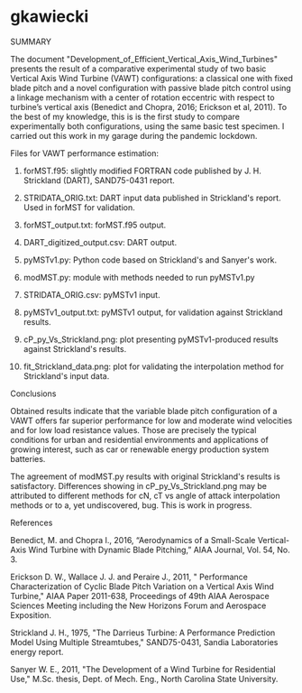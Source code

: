 # gkawiecki
SUMMARY

The document "Development_of_Efficient_Vertical_Axis_Wind_Turbines" presents the result of a comparative experimental study of two basic Vertical Axis Wind Turbine (VAWT) configurations: a classical one with fixed blade pitch and a novel configuration with passive blade pitch control using a linkage mechanism with a center of rotation eccentric with respect to turbine’s vertical axis (Benedict and Chopra, 2016; Erickson et al, 2011). To the best of my knowledge, this is is the first study to compare experimentally both configurations, using the same basic test specimen. I carried out this work in my garage during the pandemic lockdown.

Files for VAWT performance estimation:

1. forMST.f95: slightly modified FORTRAN code published by J. H. Strickland (DART), SAND75-0431 report.

2. STRIDATA_ORIG.txt: DART input data published in Strickland's report. Used in forMST for validation.

3. forMST_output.txt: forMST.f95 output.

4. DART_digitized_output.csv: DART output.

5. pyMSTv1.py: Python code based on Strickland's and Sanyer's work.
  
6. modMST.py: module with methods needed to run pyMSTv1.py

7. STRIDATA_ORIG.csv: pyMSTv1 input.

8. pyMSTv1_output.txt: pyMSTv1 output, for validation against Strickland results.

9. cP_py_Vs_Strickland.png: plot presenting pyMSTv1-produced results against Strickland's results.

10. fit_Strickland_data.png: plot for validating the interpolation method for Strickland's input data. 

Conclusions

Obtained results indicate that the variable blade pitch configuration of a VAWT offers far superior performance for low and moderate wind velocities and for low load resistance values.  Those are precisely the typical conditions for urban and residential environments and applications of growing interest, such as car or renewable energy production system batteries.

The agreement of modMST.py results with original Strickland's results is satisfactory. Differences showing in cP_py_Vs_Strickland.png may be attributed to different methods for cN, cT vs angle of attack interpolation methods or to a, yet undiscovered, bug. This is work in progress. 

References

Benedict, M. and Chopra I., 2016, “Aerodynamics of a Small-Scale Vertical-Axis Wind Turbine with Dynamic Blade Pitching,” AIAA Journal, Vol. 54, No. 3.

Erickson D. W., Wallace J. J. and Peraire J., 2011, " Performance Characterization of Cyclic Blade Pitch Variation on a Vertical Axis Wind Turbine," AIAA Paper 2011-638, Proceedings of 49th AIAA Aerospace Sciences Meeting including the New Horizons Forum and Aerospace Exposition.

Strickland J. H., 1975, "The Darrieus Turbine: A Performance Prediction Model Using Multiple Streamtubes," SAND75-0431, Sandia Laboratories energy report.

Sanyer W. E., 2011, "The Development of a Wind Turbine for Residential Use," M.Sc. thesis, Dept. of Mech. Eng., North Carolina State University.

